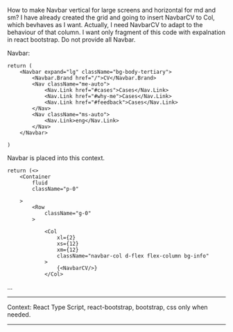 How to make Navbar vertical for large screens and horizontal for md and sm?
I have already created the grid and going to insert NavbarCV to Col, which bevhaves as I want.
Actually, I need NavbarCV to adapt to the behaviour of that column.
I want only fragment of this code with expalnation in react bootstrap.
Do not provide all Navbar.

Navbar:

    return (
        <Navbar expand="lg" className="bg-body-tertiary">
            <Navbar.Brand href="/">CV</Navbar.Brand>
            <Nav className="me-auto">
                <Nav.Link href="#cases">Cases</Nav.Link>
                <Nav.Link href="#why-me">Cases</Nav.Link>
                <Nav.Link href="#feedback">Cases</Nav.Link>
            </Nav>
            <Nav className="ms-auto">
                <Nav.Link>eng</Nav.Link>
            </Nav>
        </Navbar>

    )
Navbar is placed into this context.

    return (<>
        <Container
            fluid
            className="p-0"

        >
            <Row
                className="g-0"
            >

                <Col
                    xl={2}
                    xs={12}
                    xm={12}
                    className="navbar-col d-flex flex-column bg-info"
                >
                    {<NavbarCV/>}
                </Col>

...
________________
Context: React Type Script, react-bootstrap, bootstrap, css only when needed.
________________

